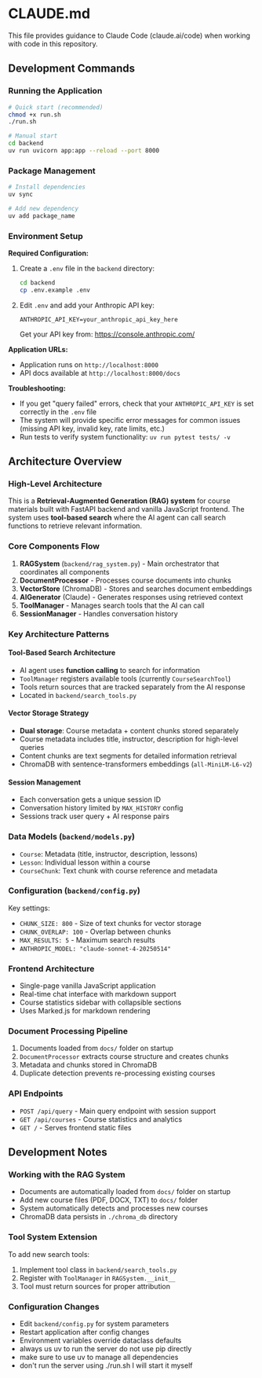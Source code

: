 # CLAUDE.md

This file provides guidance to Claude Code (claude.ai/code) when working with code in this repository.

## Development Commands

### Running the Application
```bash
# Quick start (recommended)
chmod +x run.sh
./run.sh

# Manual start
cd backend
uv run uvicorn app:app --reload --port 8000
```

### Package Management
```bash
# Install dependencies
uv sync

# Add new dependency
uv add package_name
```

### Environment Setup
**Required Configuration:**
1. Create a `.env` file in the `backend` directory:
   ```bash
   cd backend
   cp .env.example .env
   ```
2. Edit `.env` and add your Anthropic API key:
   ```
   ANTHROPIC_API_KEY=your_anthropic_api_key_here
   ```
   Get your API key from: https://console.anthropic.com/

**Application URLs:**
- Application runs on `http://localhost:8000`
- API docs available at `http://localhost:8000/docs`

**Troubleshooting:**
- If you get "query failed" errors, check that your `ANTHROPIC_API_KEY` is set correctly in the `.env` file
- The system will provide specific error messages for common issues (missing API key, invalid key, rate limits, etc.)
- Run tests to verify system functionality: `uv run pytest tests/ -v`

## Architecture Overview

### High-Level Architecture
This is a **Retrieval-Augmented Generation (RAG) system** for course materials built with FastAPI backend and vanilla JavaScript frontend. The system uses **tool-based search** where the AI agent can call search functions to retrieve relevant information.

### Core Components Flow
1. **RAGSystem** (`backend/rag_system.py`) - Main orchestrator that coordinates all components
2. **DocumentProcessor** - Processes course documents into chunks
3. **VectorStore** (ChromaDB) - Stores and searches document embeddings
4. **AIGenerator** (Claude) - Generates responses using retrieved context
5. **ToolManager** - Manages search tools that the AI can call
6. **SessionManager** - Handles conversation history

### Key Architecture Patterns

#### Tool-Based Search Architecture
- AI agent uses **function calling** to search for information
- `ToolManager` registers available tools (currently `CourseSearchTool`)
- Tools return sources that are tracked separately from the AI response
- Located in `backend/search_tools.py`

#### Vector Storage Strategy
- **Dual storage**: Course metadata + content chunks stored separately
- Course metadata includes title, instructor, description for high-level queries
- Content chunks are text segments for detailed information retrieval
- ChromaDB with sentence-transformers embeddings (`all-MiniLM-L6-v2`)

#### Session Management
- Each conversation gets a unique session ID
- Conversation history limited by `MAX_HISTORY` config
- Sessions track user query + AI response pairs

### Data Models (`backend/models.py`)
- `Course`: Metadata (title, instructor, description, lessons)
- `Lesson`: Individual lesson within a course
- `CourseChunk`: Text chunk with course reference and metadata

### Configuration (`backend/config.py`)
Key settings:
- `CHUNK_SIZE: 800` - Size of text chunks for vector storage
- `CHUNK_OVERLAP: 100` - Overlap between chunks
- `MAX_RESULTS: 5` - Maximum search results
- `ANTHROPIC_MODEL: "claude-sonnet-4-20250514"`

### Frontend Architecture
- Single-page vanilla JavaScript application
- Real-time chat interface with markdown support
- Course statistics sidebar with collapsible sections
- Uses Marked.js for markdown rendering

### Document Processing Pipeline
1. Documents loaded from `docs/` folder on startup
2. `DocumentProcessor` extracts course structure and creates chunks
3. Metadata and chunks stored in ChromaDB
4. Duplicate detection prevents re-processing existing courses

### API Endpoints
- `POST /api/query` - Main query endpoint with session support
- `GET /api/courses` - Course statistics and analytics
- `GET /` - Serves frontend static files

## Development Notes

### Working with the RAG System
- Documents are automatically loaded from `docs/` folder on startup
- Add new course files (PDF, DOCX, TXT) to `docs/` folder
- System automatically detects and processes new courses
- ChromaDB data persists in `./chroma_db` directory

### Tool System Extension
To add new search tools:
1. Implement tool class in `backend/search_tools.py`
2. Register with `ToolManager` in `RAGSystem.__init__`
3. Tool must return sources for proper attribution

### Configuration Changes
- Edit `backend/config.py` for system parameters
- Restart application after config changes
- Environment variables override dataclass defaults
- always us uv to run the server do not use pip directly
- make sure to use uv to manage all dependencies
- don't run the server using ./run.sh I will start it myself